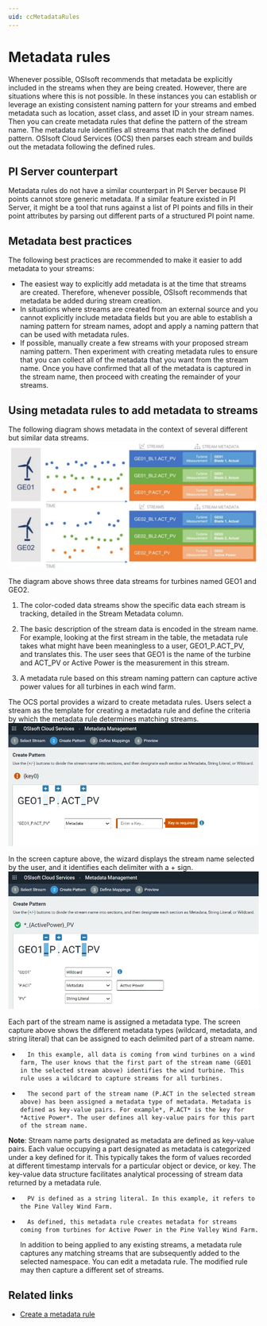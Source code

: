 ```yaml
---
uid: ccMetadataRules
---
```


# Metadata rules

Whenever possible, OSIsoft recommends that metadata be explicitly included in the streams when they are being created. However, there are situations where this is not possible. In these instances you can establish or leverage an existing consistent naming pattern for your streams and embed metadata such as location, asset class, and asset ID in your stream names.  Then you can create metadata rules that define the pattern of the stream name. The metadata rule identifies all streams that match the defined pattern. OSIsoft Cloud Services (OCS) then parses each stream and builds out the metadata following the defined rules.

## PI Server counterpart

Metadata rules do not have a similar counterpart in PI Server because PI points cannot store generic metadata. If a similar feature existed in PI Server, it might be a tool that runs against a list of PI points and fills in their point attributes by parsing out different parts of a structured PI point name.

## Metadata best practices  

The following best practices are recommended to make it easier to add metadata to your streams:

- The easiest way to explicitly add metadata is at the time that streams are created. Therefore, whenever possible, OSIsoft recommends that metadata be added during stream creation.
- In situations where streams are created from an external source and you cannot explicitly include metadata fields but you are able to establish a naming pattern for stream names, adopt and apply a naming pattern that can be used with metadata rules. <!-- What are the characteristics of a naming pattern that can be used with metadata rules? -->
- If possible, manually create a few streams with your proposed stream naming pattern. Then experiment with creating metadata rules to ensure that you can collect all of the metadata that you want from the stream name. Once you have confirmed that all of the metadata is captured in the stream name, then proceed with creating the remainder of your streams.

## Using metadata rules to add metadata to streams

The following diagram shows metadata in the context of several different but similar data streams.![Metadata and streams](images/streams.jpg) 

The diagram above shows three data streams for turbines named GEO1 and GEO2. 
1. The color-coded data streams show the specific data each stream is tracking, detailed in the Stream Metadata column. 

2. The basic description of the stream data is encoded in the stream name. For example, looking at the first stream in the table, the metadata rule takes what might have been meaningless to a user, GEO1_P.ACT_PV, and translates this.  The user sees that GEO1 is the name of the turbine and ACT_PV  or Active Power is the measurement in this stream.  

3. A metadata rule based on this stream naming pattern can capture active power values for all turbines in each wind farm. 
   

The OCS portal provides a wizard to create metadata rules. Users select a stream as the template for creating a metadata rule and define the criteria by which the metadata rule determines matching streams. ![Adding metadata](images/metadata1.jpg)

In the screen capture above, the wizard displays the stream name selected by the user, and it identifies each delimiter with a + sign. ![Adding metadata to streams](images/metadata2.jpg)

Each part of the stream name is assigned a metadata type. The screen capture above shows the different metadata types (wildcard, metadata, and string literal) that can be assigned to each delimited part of a stream name. 

*       In this example, all data is coming from wind turbines on a wind farm, The user knows that the first part of the stream name (GEO1 in the selected stream above) identifies the wind turbine. This rule uses a wildcard to capture streams for all turbines.  

*       The second part of the stream name (P.ACT in the selected stream above) has been assigned a metadata type of metadata. Metadata is defined as key-value pairs. For example*, P.ACT* is the key for *Active Power*. The user defines all key-value pairs for this part of the stream name. 

**Note**: Stream name parts designated as metadata are defined as key-value pairs. Each value occupying a part designated as metadata is categorized under a key defined for it. This typically takes the form of values recorded at different timestamp intervals for a particular object or device, or key. The key-value data structure facilitates analytical processing of stream data returned by a metadata rule. 

*       PV is defined as a string literal. In this example, it refers to the Pine Valley Wind Farm. 

*       As defined, this metadata rule creates metadata for streams coming from turbines for Active Power in the Pine Valley Wind Farm.

   In addition to being applied to any existing streams, a metadata rule captures any matching streams that are subsequently added to the selected namespace. You can edit a metadata rule. The modified rule may then capture a different set of streams.

## Related links

- [Create a metadata rule](xref:gpMetadataRules)
